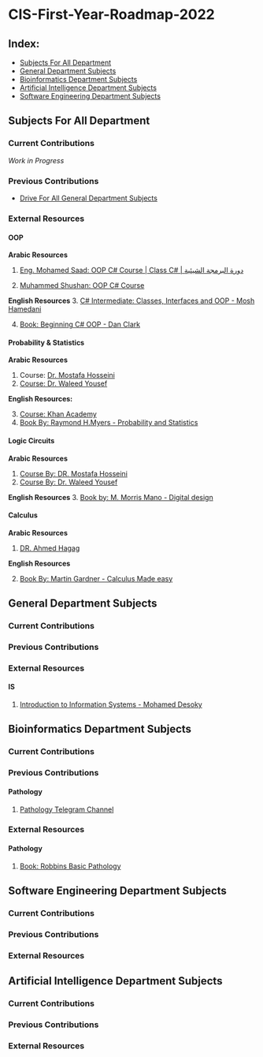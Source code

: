 # CIS-First-Year-Roadmap-2022

## Index:
- [Subjects For All Department](#Subjects-For-All-Department)
- [General Department Subjects](#General-Department-Subjects)
- [Bioinformatics Department Subjects](#Bioinformatics-Department-Subjects)
- [Artificial Intelligence Department Subjects](#Artificial-Intelligence-Department-Subjects)
- [Software Engineering Department Subjects](#Software-Engineering-Department-Subjects)


## Subjects For All Department

### Current Contributions 
_Work in Progress_


### Previous Contributions
- [Drive For All General Department Subjects](https://drive.google.com/drive/folders/1T4qALXQB1YluKIVa4hl9fxuJ19iFg2WZ)

### External Resources 
#### OOP
**Arabic Resources**
1. [Eng. Mohamed Saad: OOP C# Course | Class C# | دورة البرمجة الشيئية](https://www.youtube.com/playlist?list=PLZyQU-WOzZF2g5PCSHfhHvoX7BnCUn3Md)

2. [ Muhammed Shushan: OOP C# Course ](https://www.youtube.com/watch?v=ysMDD3Rdb-A&list=PLnzqK5HvcpwQfXeFaGHRYQfyQrJjOy43u)

**English Resources**
3. [C# Intermediate: Classes, Interfaces and OOP - Mosh Hamedani](https://www.udemy.com/course/csharp-intermediate-classes-interfaces-and-oop/)

4. [Book: Beginning C# OOP - Dan Clark](https://link.springer.com/book/10.1007/978-1-4302-4936-8)

#### Probability & Statistics
**Arabic Resources**
1. Course: [Dr. Mostafa Hosseini](https://www.youtube.com/watch?v=3iMr419Gg1E&list=PL-cKUB-e2KiuXuUQ9POZoayIOV2oOs5GL)
2. [Course: Dr. Waleed Yousef](https://www.youtube.com/playlist?list=PL158D091D26F47358)

**English Resources:**

3. [Course: Khan Academy ](https://www.youtube.com/playlist?list=PLC58778F28211FA19)
4. [Book By: Raymond H.Myers - Probability and Statistics](https://math.buet.ac.bd/public/faculty_profile/files/835598806.pdf)

#### Logic Circuits
**Arabic Resources**
1. [Course By: DR. Mostafa Hosseini](https://www.youtube.com/watch?v=kkJP4U5Ps9E&list=PL-cKUB-e2KitJ7eFBnx0Q-4u2LQqWVYTM)
2. [Course By: Dr. Waleed Yousef](https://youtube.com/playlist?list=PLZNz7wrFA85Antgz1o79xCn1O2nwDEkLH)

**English Resources**
3. [Book by: M. Morris Mano - Digital design](http://www.portcity.edu.bd/files/636444791235373856_Digitallogicdesign.pdf)

#### Calculus
**Arabic Resources**
1. [DR. Ahmed Hagag](https://www.youtube.com/playlist?list=PLxIvc-MGOs6hMiR2Xis-mJ1sXNwWsZ1Bh)

**English Resources**

2. [Book By: Martin Gardner - Calculus Made easy](https://www.ysk-books.com/ar/show/book/calculus-made-easy-pdf)

## General Department Subjects

### Current Contributions


### Previous Contributions


### External Resources 
#### IS
1. [Introduction to Information Systems - Mohamed Desoky](https://www.youtube.com/watch?v=ITJRTb6Yv1Y&list=PL1DUmTEdeA6LXpHtaTyRBok5XnpNzRIfA)

## Bioinformatics Department Subjects

### Current Contributions


### Previous Contributions
#### Pathology
1. [Pathology Telegram Channel](https://t.me/+c14kkMU77XowYTI0)

### External Resources 
#### Pathology
1. [Book: Robbins Basic Pathology](https://www.elsevier.com/books/robbins-basic-pathology/kumar/978-0-323-35317-5)

## Software Engineering Department Subjects

### Current Contributions


### Previous Contributions


### External Resources 

## Artificial Intelligence Department Subjects

### Current Contributions


### Previous Contributions


### External Resources 


